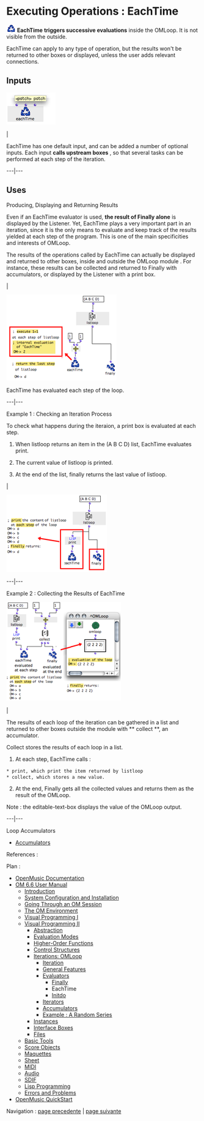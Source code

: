 # Executing Operations : EachTime

![](../res/eachtime_icon.png) **EachTime** **triggers successive evaluations**
inside the OMLoop. It is not visible from the outside.

EachTime can apply to any type of operation, but the results won't be returned
to other boxes or displayed, unless the user adds relevant connections.

## Inputs

![](../res/optionaleachtime.png)

|

﻿EachTime has one default input, and can be added a number of optional inputs.
Each input **calls upstream boxes** , so that several tasks can be performed
at each step of the iteration.  
  
---|---  
  
## Uses

Producing, Displaying and Returning Results

Even if an EachTime evaluator is used, **the result of Finally alone** is
displayed by the Listener. Yet, EachTime plays a very important part in an
iteration, since it is the only means to evaluate and keep track of the
results yielded at each step of the program. This is one of the main
specificities and interests of OMLoop.

The results of the operations called by EachTime can actually be displayed and
returned to other boxes, inside and outside the OMLoop module . For instance,
these results can be collected and returned to Finally with accumulators, or
displayed by the Listener with a  print box.

|

![EachTime has evaluated each step of the loop.](../res/eachtime-ex1.png)

EachTime has evaluated each step of the loop.  
  
---|---  
  
Example 1 : Checking an Iteration Process

To check what happens during the iteraion, a print box is evaluated at each
step.

  1. When listloop returns an item in the (A B C D) list, EachTime evaluates print.

  2. The current value of listloop is printed.

  3. At the end of the list, finally returns the last value of listloop.

|

![](../res/eachtime-ex2.png)  
  
---|---  
  
Example 2 : Collecting the Results of EachTime

![](../res/collecteachtime.png)

|

The results of each loop of the iteration can be gathered in a list and
returned to other boxes outside the module with ** collect **, an accumulator.

Collect stores the results of each loop in a list.

  1. At each step, EachTime calls :

    * print, which print the item returned by listloop
    * collect, which stores a new value. 
  2. At the end, Finally gets all the collected values and returns them as the result of the OMLoop.

Note  : the editable-text-box displays the value of the OMLoop output.  
  
---|---  
  
Loop Accumulators

  * [Accumulators](LoopAccumulators)

References :

Plan :

  * [OpenMusic Documentation](OM-Documentation)
  * [OM 6.6 User Manual](OM-User-Manual)
    * [Introduction](00-Sommaire)
    * [System Configuration and Installation](Installation)
    * [Going Through an OM Session](Goingthrough)
    * [The OM Environment](Environment)
    * [Visual Programming I](BasicVisualProgramming)
    * [Visual Programming II](AdvancedVisualProgramming)
      * [Abstraction](Abstraction)
      * [Evaluation Modes](EvalModes)
      * [Higher-Order Functions](HighOrder)
      * [Control Structures](Control)
      * [Iterations: OMLoop](OMLoop)
        * [Iteration](LoopIntro)
        * [General Features](LoopGeneral)
        * [Evaluators](LoopEvaluators)
          * [Finally](Finally)
          * EachTime
          * [Initdo](Initdo)
        * [Iterators](LoopIterators)
        * [Accumulators](LoopAccumulators)
        * [Example : A Random Series](LoopExample)
      * [Instances](Instances)
      * [Interface Boxes](InterfaceBoxes)
      * [Files](Files)
    * [Basic Tools](BasicObjects)
    * [Score Objects](ScoreObjects)
    * [Maquettes](Maquettes)
    * [Sheet](Sheet)
    * [MIDI](MIDI)
    * [Audio](Audio)
    * [SDIF](SDIF)
    * [Lisp Programming](Lisp)
    * [Errors and Problems](errors)
  * [OpenMusic QuickStart](QuickStart-Chapters)

Navigation : [page precedente](Finally "page précédente\(Finally\)") |
[page suivante](Initdo "page suivante\(Initdo\)")

